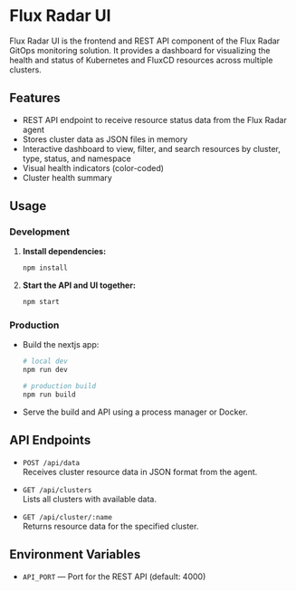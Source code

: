 # Flux Radar UI

Flux Radar UI is the frontend and REST API component of the Flux Radar GitOps monitoring solution. It provides a dashboard for visualizing the health and status of Kubernetes and FluxCD resources across multiple clusters.

## Features

- REST API endpoint to receive resource status data from the Flux Radar agent
- Stores cluster data as JSON files in memory
- Interactive dashboard to view, filter, and search resources by cluster, type, status, and namespace
- Visual health indicators (color-coded)
- Cluster health summary

## Usage

### Development

1. **Install dependencies:**
   ```sh
   npm install
   ```

2. **Start the API and UI together:**
   ```sh
   npm start
   ```

### Production

- Build the nextjs app:
  ```sh
  # local dev
  npm run dev

  # production build
  npm run build
  ```
- Serve the build and API using a process manager or Docker.

## API Endpoints

- `POST /api/data`  
  Receives cluster resource data in JSON format from the agent.

- `GET /api/clusters`  
  Lists all clusters with available data.

- `GET /api/cluster/:name`  
  Returns resource data for the specified cluster.

## Environment Variables

- `API_PORT` — Port for the REST API (default: 4000)
